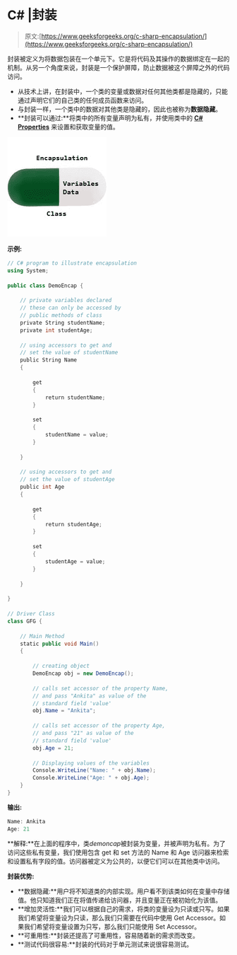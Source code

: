 # C# |封装

> 原文:[https://www.geeksforgeeks.org/c-sharp-encapsulation/](https://www.geeksforgeeks.org/c-sharp-encapsulation/)

封装被定义为将数据包装在一个单元下。它是将代码及其操作的数据绑定在一起的机制。从另一个角度来说，封装是一个保护屏障，防止数据被这个屏障之外的代码访问。

*   从技术上讲，在封装中，一个类的变量或数据对任何其他类都是隐藏的，只能通过声明它们的自己类的任何成员函数来访问。
*   与封装一样，一个类中的数据对其他类是隐藏的，因此也被称为**数据隐藏**。
*   **封装可以通过:**将类中的所有变量声明为私有，并使用类中的 **[C# Properties](https://www.geeksforgeeks.org/c-properties/)** 来设置和获取变量的值。

![](img/8a6132699def430a1c4936fdb2166d4b.png)

**示例:**

```cs
// C# program to illustrate encapsulation
using System;

public class DemoEncap {

    // private variables declared
    // these can only be accessed by
    // public methods of class
    private String studentName;
    private int studentAge;

    // using accessors to get and 
    // set the value of studentName
    public String Name
    {

        get
        {
            return studentName;    
        }

        set 
        {
            studentName = value;
        }

    }

    // using accessors to get and 
    // set the value of studentAge
    public int Age
    {

        get 
        {
            return studentAge;    
        }

        set 
        {
            studentAge = value;
        }

    }

}

// Driver Class
class GFG {

    // Main Method
    static public void Main()
    {

        // creating object
        DemoEncap obj = new DemoEncap();

        // calls set accessor of the property Name, 
        // and pass "Ankita" as value of the 
        // standard field 'value'
        obj.Name = "Ankita";

        // calls set accessor of the property Age, 
        // and pass "21" as value of the 
        // standard field 'value'
        obj.Age = 21;

        // Displaying values of the variables
        Console.WriteLine("Name: " + obj.Name);
        Console.WriteLine("Age: " + obj.Age);
    }
}
```

**输出:**

```cs
Name: Ankita
Age: 21

```

**解释:**在上面的程序中，类*demoncap*被封装为变量，并被声明为私有。为了访问这些私有变量，我们使用包含 get 和 set 方法的 Name 和 Age 访问器来检索和设置私有字段的值。访问器被定义为公共的，以便它们可以在其他类中访问。

**封装优势:**

*   **数据隐藏:**用户将不知道类的内部实现。用户看不到该类如何在变量中存储值。他只知道我们正在将值传递给访问器，并且变量正在被初始化为该值。
*   **增加灵活性:**我们可以根据自己的需求，将类的变量设为只读或只写。如果我们希望将变量设为只读，那么我们只需要在代码中使用 Get Accessor。如果我们希望将变量设置为只写，那么我们只能使用 Set Accessor。
*   **可重用性:**封装还提高了可重用性，容易随着新的需求而改变。
*   **测试代码很容易:**封装的代码对于单元测试来说很容易测试。